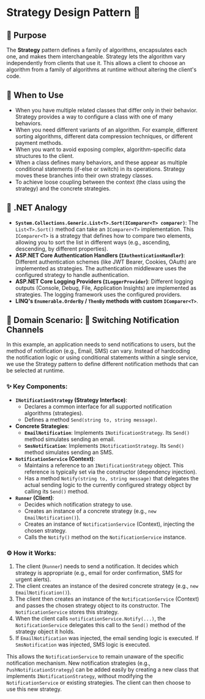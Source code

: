 ﻿# Strategy Design Pattern 📜

## 📜 Purpose
The **Strategy** pattern defines a family of algorithms, encapsulates each one, and makes them interchangeable. Strategy lets the algorithm vary independently from clients that use it. This allows a client to choose an algorithm from a family of algorithms at runtime without altering the client's code.

## 🤔 When to Use
*   When you have multiple related classes that differ only in their behavior. Strategy provides a way to configure a class with one of many behaviors.
*   When you need different variants of an algorithm. For example, different sorting algorithms, different data compression techniques, or different payment methods.
*   When you want to avoid exposing complex, algorithm-specific data structures to the client.
*   When a class defines many behaviors, and these appear as multiple conditional statements (if-else or switch) in its operations. Strategy moves these branches into their own strategy classes.
*   To achieve loose coupling between the context (the class using the strategy) and the concrete strategies.

## 🌟 .NET Analogy
*   **`System.Collections.Generic.List<T>.Sort(IComparer<T> comparer)`**: The `List<T>.Sort()` method can take an `IComparer<T>` implementation. This `IComparer<T>` is a strategy that defines how to compare two elements, allowing you to sort the list in different ways (e.g., ascending, descending, by different properties).
*   **ASP.NET Core Authentication Handlers (`IAuthenticationHandler`)**: Different authentication schemes (like JWT Bearer, Cookies, OAuth) are implemented as strategies. The authentication middleware uses the configured strategy to handle authentication.
*   **ASP.NET Core Logging Providers (`ILoggerProvider`)**: Different logging outputs (Console, Debug, File, Application Insights) are implemented as strategies. The logging framework uses the configured providers.
*   **LINQ's `Enumerable.OrderBy` / `ThenBy` methods with custom `IComparer<T>`**.

## 🚀 Domain Scenario: 🛒 Switching Notification Channels
In this example, an application needs to send notifications to users, but the method of notification (e.g., Email, SMS) can vary. Instead of hardcoding the notification logic or using conditional statements within a single service, we use the Strategy pattern to define different notification methods that can be selected at runtime.

### ✨ Key Components:
*   **`INotificationStrategy` (Strategy Interface)**:
    *   Declares a common interface for all supported notification algorithms (strategies).
    *   Defines a method `Send(string to, string message)`.
*   **Concrete Strategies**:
    *   **`EmailNotification`**: Implements `INotificationStrategy`. Its `Send()` method simulates sending an email.
    *   **`SmsNotification`**: Implements `INotificationStrategy`. Its `Send()` method simulates sending an SMS.
*   **`NotificationService` (Context)**:
    *   Maintains a reference to an `INotificationStrategy` object. This reference is typically set via the constructor (dependency injection).
    *   Has a method `Notify(string to, string message)` that delegates the actual sending logic to the currently configured strategy object by calling its `Send()` method.
*   **`Runner` (Client)**:
    *   Decides which notification strategy to use.
    *   Creates an instance of a concrete strategy (e.g., `new EmailNotification()`).
    *   Creates an instance of `NotificationService` (Context), injecting the chosen strategy.
    *   Calls the `Notify()` method on the `NotificationService` instance.

### ⚙️ How it Works:
1.  The client (`Runner`) needs to send a notification. It decides which strategy is appropriate (e.g., email for order confirmation, SMS for urgent alerts).
2.  The client creates an instance of the desired concrete strategy (e.g., `new EmailNotification()`).
3.  The client then creates an instance of the `NotificationService` (Context) and passes the chosen strategy object to its constructor. The `NotificationService` stores this strategy.
4.  When the client calls `notificationService.Notify(...)`, the `NotificationService` delegates this call to the `Send()` method of the strategy object it holds.
5.  If `EmailNotification` was injected, the email sending logic is executed. If `SmsNotification` was injected, SMS logic is executed.

This allows the `NotificationService` to remain unaware of the specific notification mechanism. New notification strategies (e.g., `PushNotificationStrategy`) can be added easily by creating a new class that implements `INotificationStrategy`, without modifying the `NotificationService` or existing strategies. The client can then choose to use this new strategy.
